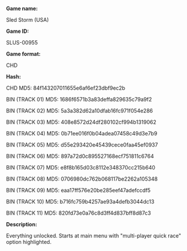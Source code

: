 **Game name:**

Sled Storm (USA)

**Game ID:**

SLUS-00955

**Game format:**

CHD

**Hash:**

CHD MD5: 84f143207011655e6af6ef23dbf9ec2b

BIN (TRACK 01) MD5: 1686f6571b3a83deffa829635c79a9f2

BIN (TRACK 02) MD5: 5a3a382d62a10dfab16fc971f054e286

BIN (TRACK 03) MD5: 408e8572d24df280102cf994b1319062

BIN (TRACK 04) MD5: 0b71ee016f0b04adea07458c49d3e7b9

BIN (TRACK 05) MD5: d55e293420e45439cece0faa45ef0937

BIN (TRACK 06) MD5: 897a72d0c895527168ecf751811c6764

BIN (TRACK 07) MD5: e8f8b165d03c8112e348370cc215b640

BIN (TRACK 08) MD5: 0706980dc762b068117be2262a105348

BIN (TRACK 09) MD5: eaa17ff576e20be285eef47adefccdf5

BIN (TRACK 10) MD5: b716fc759b4257ae93a4defb3044dc13

BIN (TRACK 11) MD5: 820fd73e0a76c8d3ff4d837bff8d87c3

**Description:**

Everything unlocked. Starts at main menu with "multi-player quick race" option highlighted.